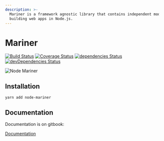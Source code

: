 ```yaml
---
description: >-
  Mariner is a framework agnostic library that contains independent modules for
  building web apps in Node.js.
---
```


# Mariner

[![Build Status](https://travis-ci.org/radenkovic/node-mariner.svg?branch=master)](https://travis-ci.org/radenkovic/node-mariner) [![Coverage Status](https://coveralls.io/repos/github/radenkovic/node-mariner/badge.svg)](https://coveralls.io/github/radenkovic/node-mariner) [![dependencies Status](https://david-dm.org/radenkovic/node-mariner/status.svg)](https://david-dm.org/radenkovic/node-mariner) [![devDependencies Status](https://david-dm.org/radenkovic/node-mariner/dev-status.svg)](https://david-dm.org/radenkovic/node-mariner?type=dev)

![Node Mariner](https://i.imgur.com/KlTtKFY.png)

## Installation

```text
yarn add node-mariner
```

## Documentation

Documentation is on gitbook:

[Documentation](https://marinerjs.com/)

